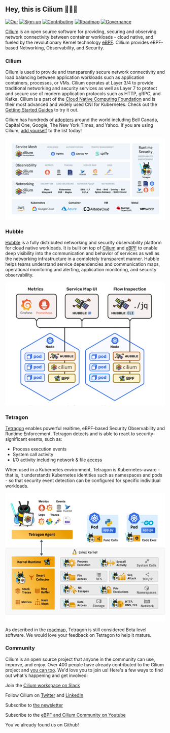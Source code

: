 ## Hey, this is Cilium 🐝🐝🐝

[![Our](https://img.shields.io/static/v1?label=Our&message=Website&color=blue)](https://cilium.io/)
[![Sign-up](https://img.shields.io/static/v1?label=Sign-up&message=for%20news&color=red)](https://cilium.io/newsletter)
[![Contributing](https://img.shields.io/static/v1?label=Contributing&message=Guide&color=brightgreen)](https://cilium.io/get-involved)
[![Roadmap](https://img.shields.io/static/v1?label=Roadmap&message=public&color=blueviolet)](https://docs.cilium.io/en/latest/community/roadmap/)
[![Governance](https://img.shields.io/static/v1?label=Governance&message=and%20Maintainers&color=yellow)](https://docs.cilium.io/en/stable/contributing/governance/)



[Cilium](https://cilium.io/) is an open source software for providing, securing and observing network connectivity between container workloads - cloud native, and fueled by the revolutionary Kernel technology [eBPF](https://ebpf.io/). Cillium provides eBPF-based Networking, Observability, and Security.

### Cilium

Cilium is used to provide and transparently secure network connectivity and load balancing between application workloads such as application containers, processes, or VMs. Cilium operates at Layer 3/4 to provide traditional networking and security services as well as Layer 7 to protect and secure use of modern application protocols such as HTTP, gRPC, and Kafka. Cilium is a part of the [Cloud Native Computing Foundation](https://www.cncf.io/) and is their most advanced and widely used CNI for Kubernetes. Check out the [Getting Started Guides](https://docs.cilium.io/en/stable/gettingstarted/) to try it out.

Cilium has hundreds of [adopters](https://cilium.io/adopters) around the world including Bell Canada, Capital One, Google, The New York Times, and Yahoo. If you are using Cilium, [add yourself](https://github.com/cilium/cilium/blob/master/USERS.md) to the list today!

<img src="https://github.com/cilium/cilium/blob/master/Documentation/images/cilium-overview.png" alt="Cilium overview diagram" width="800">

### Hubble

[Hubble](https://github.com/cilium/hubble) is a fully distributed networking and security observability platform for cloud native workloads. It is built on top of [Cilium](https://github.com/cilium/cilium) and [eBPF](https://ebpf.io/) to enable deep visibility into the communication and behavior of services as well as the networking infrastructure in a completely transparent manner. Hubble helps teams understand service dependencies and communication maps, operational monitoring and alerting, application monitoring, and security observability.

<img src="https://github.com/cilium/hubble/raw/master/Documentation/images/hubble_arch.png" alt="Hubble overview diagram" width="800">

### Tetragon

[Tetragon](https://github.com/cilium/tetragon) enables powerful realtime, eBPF-based Security Observability and Runtime Enforcement. Tetragon detects and is able to react to security-significant events, such as:



* Process execution events
* System call activity
* I/O activity including network & file access

When used in a Kubernetes environment, Tetragon is Kubernetes-aware - that is, it understands Kubernetes identities such as namespaces and pods - so that security event detection can be configured for specific individual workloads.

<img src="https://github.com/cilium/tetragon/raw/main/docs/images/smart_observability.png" alt="Tetragon Overview Diagram" width="800">

As described in the [roadmap](https://docs.cilium.io/en/latest/community/roadmap/), Tetragon is still considered Beta level software. We would love your feedback on Tetragon to help it mature. 

### Community

Cilium is an open source project that anyone in the community can use, improve, and enjoy. Over 400 people have already contributed to the Cilium project and [you can too](https://docs.cilium.io/en/stable/contributing/development/contributing_guide/). We'd love you to join us! Here's a few ways to find out what's happening and get involved:

Join the [Cilium workspace on Slack](https://cilium.herokuapp.com/)

Follow Cilium on [Twitter](https://twitter.com/ciliumproject?lang=de) and [LinkedIn](https://www.linkedin.com/company/cilium/)

Subscribe to [the newsletter](https://cilium.io/newsletter)

Subscribe to the [eBPF and Cilium Community on Youtube](https://www.youtube.com/channel/UCJFUxkVQTBJh3LD1wYBWvuQ)

You’ve already found us on Github!
